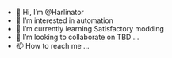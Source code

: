 - 👋 Hi, I’m @Harlinator
- 👀 I’m interested in automation
- 🌱 I’m currently learning Satisfactory modding
- 💞️ I’m looking to collaborate on TBD ...
- 📫 How to reach me ...

<!---
Harlinator/Harlinator is a ✨ special ✨ repository because its `README.md` (this file) appears on your GitHub profile.
You can click the Preview link to take a look at your changes.
--->
